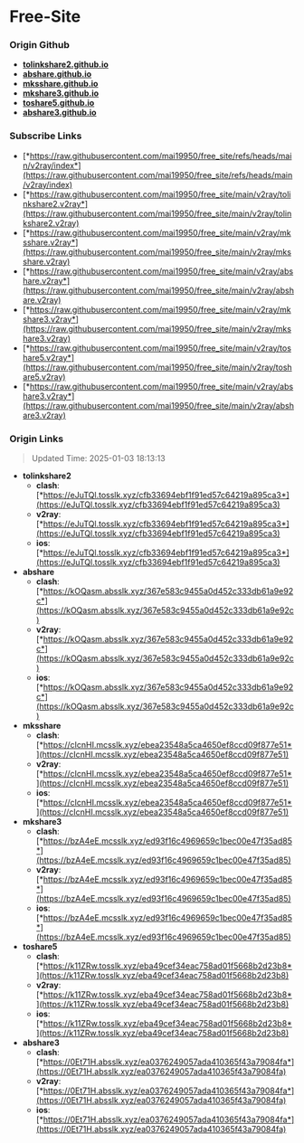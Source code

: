 # Free-Site

### Origin Github

- [**tolinkshare2.github.io**](https://github.com/tolinkshare2/tolinkshare2.github.io)
- [**abshare.github.io**](https://github.com/abshare/abshare.github.io)
- [**mksshare.github.io**](https://github.com/mksshare/mksshare.github.io)
- [**mkshare3.github.io**](https://github.com/mkshare3/mkshare3.github.io)
- [**toshare5.github.io**](https://github.com/toshare5/toshare5.github.io)
- [**abshare3.github.io**](https://github.com/abshare3/abshare3.github.io)

### Subscribe Links

- [*https://raw.githubusercontent.com/mai19950/free_site/refs/heads/main/v2ray/index*](https://raw.githubusercontent.com/mai19950/free_site/refs/heads/main/v2ray/index)
- [*https://raw.githubusercontent.com/mai19950/free_site/main/v2ray/tolinkshare2.v2ray*](https://raw.githubusercontent.com/mai19950/free_site/main/v2ray/tolinkshare2.v2ray)
- [*https://raw.githubusercontent.com/mai19950/free_site/main/v2ray/mksshare.v2ray*](https://raw.githubusercontent.com/mai19950/free_site/main/v2ray/mksshare.v2ray)
- [*https://raw.githubusercontent.com/mai19950/free_site/main/v2ray/abshare.v2ray*](https://raw.githubusercontent.com/mai19950/free_site/main/v2ray/abshare.v2ray)
- [*https://raw.githubusercontent.com/mai19950/free_site/main/v2ray/mkshare3.v2ray*](https://raw.githubusercontent.com/mai19950/free_site/main/v2ray/mkshare3.v2ray)
- [*https://raw.githubusercontent.com/mai19950/free_site/main/v2ray/toshare5.v2ray*](https://raw.githubusercontent.com/mai19950/free_site/main/v2ray/toshare5.v2ray)
- [*https://raw.githubusercontent.com/mai19950/free_site/main/v2ray/abshare3.v2ray*](https://raw.githubusercontent.com/mai19950/free_site/main/v2ray/abshare3.v2ray)

### Origin Links

> Updated Time: 2025-01-03 18:13:13

- **tolinkshare2**
  - **clash**: [*https://eJuTQl.tosslk.xyz/cfb33694ebf1f91ed57c64219a895ca3*](https://eJuTQl.tosslk.xyz/cfb33694ebf1f91ed57c64219a895ca3)
  - **v2ray**: [*https://eJuTQl.tosslk.xyz/cfb33694ebf1f91ed57c64219a895ca3*](https://eJuTQl.tosslk.xyz/cfb33694ebf1f91ed57c64219a895ca3)
  - **ios**: [*https://eJuTQl.tosslk.xyz/cfb33694ebf1f91ed57c64219a895ca3*](https://eJuTQl.tosslk.xyz/cfb33694ebf1f91ed57c64219a895ca3)
- **abshare**
  - **clash**: [*https://kOQasm.absslk.xyz/367e583c9455a0d452c333db61a9e92c*](https://kOQasm.absslk.xyz/367e583c9455a0d452c333db61a9e92c)
  - **v2ray**: [*https://kOQasm.absslk.xyz/367e583c9455a0d452c333db61a9e92c*](https://kOQasm.absslk.xyz/367e583c9455a0d452c333db61a9e92c)
  - **ios**: [*https://kOQasm.absslk.xyz/367e583c9455a0d452c333db61a9e92c*](https://kOQasm.absslk.xyz/367e583c9455a0d452c333db61a9e92c)
- **mksshare**
  - **clash**: [*https://cIcnHI.mcsslk.xyz/ebea23548a5ca4650ef8ccd09f877e51*](https://cIcnHI.mcsslk.xyz/ebea23548a5ca4650ef8ccd09f877e51)
  - **v2ray**: [*https://cIcnHI.mcsslk.xyz/ebea23548a5ca4650ef8ccd09f877e51*](https://cIcnHI.mcsslk.xyz/ebea23548a5ca4650ef8ccd09f877e51)
  - **ios**: [*https://cIcnHI.mcsslk.xyz/ebea23548a5ca4650ef8ccd09f877e51*](https://cIcnHI.mcsslk.xyz/ebea23548a5ca4650ef8ccd09f877e51)
- **mkshare3**
  - **clash**: [*https://bzA4eE.mcsslk.xyz/ed93f16c4969659c1bec00e47f35ad85*](https://bzA4eE.mcsslk.xyz/ed93f16c4969659c1bec00e47f35ad85)
  - **v2ray**: [*https://bzA4eE.mcsslk.xyz/ed93f16c4969659c1bec00e47f35ad85*](https://bzA4eE.mcsslk.xyz/ed93f16c4969659c1bec00e47f35ad85)
  - **ios**: [*https://bzA4eE.mcsslk.xyz/ed93f16c4969659c1bec00e47f35ad85*](https://bzA4eE.mcsslk.xyz/ed93f16c4969659c1bec00e47f35ad85)
- **toshare5**
  - **clash**: [*https://k11ZRw.tosslk.xyz/eba49cef34eac758ad01f5668b2d23b8*](https://k11ZRw.tosslk.xyz/eba49cef34eac758ad01f5668b2d23b8)
  - **v2ray**: [*https://k11ZRw.tosslk.xyz/eba49cef34eac758ad01f5668b2d23b8*](https://k11ZRw.tosslk.xyz/eba49cef34eac758ad01f5668b2d23b8)
  - **ios**: [*https://k11ZRw.tosslk.xyz/eba49cef34eac758ad01f5668b2d23b8*](https://k11ZRw.tosslk.xyz/eba49cef34eac758ad01f5668b2d23b8)
- **abshare3**
  - **clash**: [*https://0Et71H.absslk.xyz/ea0376249057ada410365f43a79084fa*](https://0Et71H.absslk.xyz/ea0376249057ada410365f43a79084fa)
  - **v2ray**: [*https://0Et71H.absslk.xyz/ea0376249057ada410365f43a79084fa*](https://0Et71H.absslk.xyz/ea0376249057ada410365f43a79084fa)
  - **ios**: [*https://0Et71H.absslk.xyz/ea0376249057ada410365f43a79084fa*](https://0Et71H.absslk.xyz/ea0376249057ada410365f43a79084fa)
